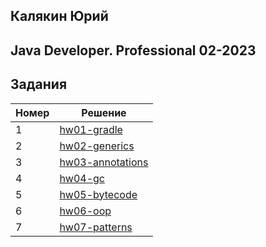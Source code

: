 ## Калякин Юрий
## Java Developer. Professional 02-2023

## Задания
| Номер | Решение                                |
|-------|----------------------------------------|
| 1     | [hw01-gradle](./hw01-gradle)           |
| 2     | [hw02-generics](./hw02-generics)       |
| 3     | [hw03-annotations](./hw03-annotations) |
| 4     | [hw04-gc](./hw04-gc)                   |
| 5     | [hw05-bytecode](./hw05-bytecode)       |
| 6     | [hw06-oop](./hw06-oop)                 |
| 7     | [hw07-patterns](./hw07-patterns)       |
